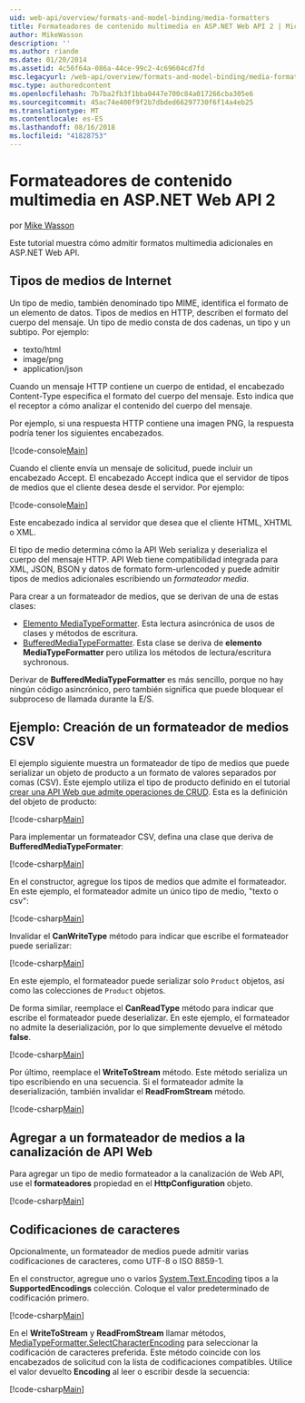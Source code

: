 ```yaml
---
uid: web-api/overview/formats-and-model-binding/media-formatters
title: Formateadores de contenido multimedia en ASP.NET Web API 2 | Microsoft Docs
author: MikeWasson
description: ''
ms.author: riande
ms.date: 01/20/2014
ms.assetid: 4c56f64a-086a-44ce-99c2-4c69604cd7fd
msc.legacyurl: /web-api/overview/formats-and-model-binding/media-formatters
msc.type: authoredcontent
ms.openlocfilehash: 7b7ba2fb3f1bba0447e700c84a017266cba305e6
ms.sourcegitcommit: 45ac74e400f9f2b7dbded66297730f6f14a4eb25
ms.translationtype: MT
ms.contentlocale: es-ES
ms.lasthandoff: 08/16/2018
ms.locfileid: "41828753"
---
```

<a name="media-formatters-in-aspnet-web-api-2"></a>Formateadores de contenido multimedia en ASP.NET Web API 2
====================
por [Mike Wasson](https://github.com/MikeWasson)

Este tutorial muestra cómo admitir formatos multimedia adicionales en ASP.NET Web API.

## <a name="internet-media-types"></a>Tipos de medios de Internet

Un tipo de medio, también denominado tipo MIME, identifica el formato de un elemento de datos. Tipos de medios en HTTP, describen el formato del cuerpo del mensaje. Un tipo de medio consta de dos cadenas, un tipo y un subtipo. Por ejemplo:

- texto/html
- image/png
- application/json

Cuando un mensaje HTTP contiene un cuerpo de entidad, el encabezado Content-Type especifica el formato del cuerpo del mensaje. Esto indica que el receptor a cómo analizar el contenido del cuerpo del mensaje.

Por ejemplo, si una respuesta HTTP contiene una imagen PNG, la respuesta podría tener los siguientes encabezados.

[!code-console[Main](media-formatters/samples/sample1.cmd)]

Cuando el cliente envía un mensaje de solicitud, puede incluir un encabezado Accept. El encabezado Accept indica que el servidor de tipos de medios que el cliente desea desde el servidor. Por ejemplo:

[!code-console[Main](media-formatters/samples/sample2.cmd)]

Este encabezado indica al servidor que desea que el cliente HTML, XHTML o XML.

El tipo de medio determina cómo la API Web serializa y deserializa el cuerpo del mensaje HTTP. API Web tiene compatibilidad integrada para XML, JSON, BSON y datos de formato form-urlencoded y puede admitir tipos de medios adicionales escribiendo un *formateador media*.

Para crear a un formateador de medios, que se derivan de una de estas clases:

- [Elemento MediaTypeFormatter](https://msdn.microsoft.com/library/system.net.http.formatting.mediatypeformatter.aspx). Esta lectura asincrónica de usos de clases y métodos de escritura.
- [BufferedMediaTypeFormatter](https://msdn.microsoft.com/library/system.net.http.formatting.bufferedmediatypeformatter.aspx). Esta clase se deriva de **elemento MediaTypeFormatter** pero utiliza los métodos de lectura/escritura sychronous.

Derivar de **BufferedMediaTypeFormatter** es más sencillo, porque no hay ningún código asincrónico, pero también significa que puede bloquear el subproceso de llamada durante la E/S.

## <a name="example-creating-a-csv-media-formatter"></a>Ejemplo: Creación de un formateador de medios CSV

El ejemplo siguiente muestra un formateador de tipo de medios que puede serializar un objeto de producto a un formato de valores separados por comas (CSV). Este ejemplo utiliza el tipo de producto definido en el tutorial [crear una API Web que admite operaciones de CRUD](../older-versions/creating-a-web-api-that-supports-crud-operations.md). Esta es la definición del objeto de producto:

[!code-csharp[Main](media-formatters/samples/sample3.cs)]

Para implementar un formateador CSV, defina una clase que deriva de **BufferedMediaTypeFormater**:

[!code-csharp[Main](media-formatters/samples/sample4.cs)]

En el constructor, agregue los tipos de medios que admite el formateador. En este ejemplo, el formateador admite un único tipo de medio, &quot;texto o csv&quot;:

[!code-csharp[Main](media-formatters/samples/sample5.cs)]

Invalidar el **CanWriteType** método para indicar que escribe el formateador puede serializar:

[!code-csharp[Main](media-formatters/samples/sample6.cs)]

En este ejemplo, el formateador puede serializar solo `Product` objetos, así como las colecciones de `Product` objetos.

De forma similar, reemplace el **CanReadType** método para indicar que escribe el formateador puede deserializar. En este ejemplo, el formateador no admite la deserialización, por lo que simplemente devuelve el método **false**.

[!code-csharp[Main](media-formatters/samples/sample7.cs)]

Por último, reemplace el **WriteToStream** método. Este método serializa un tipo escribiendo en una secuencia. Si el formateador admite la deserialización, también invalidar el **ReadFromStream** método.

[!code-csharp[Main](media-formatters/samples/sample8.cs)]

## <a name="adding-a-media-formatter-to-the-web-api-pipeline"></a>Agregar a un formateador de medios a la canalización de API Web

Para agregar un tipo de medio formateador a la canalización de Web API, use el **formateadores** propiedad en el **HttpConfiguration** objeto.

[!code-csharp[Main](media-formatters/samples/sample9.cs)]

## <a name="character-encodings"></a>Codificaciones de caracteres

Opcionalmente, un formateador de medios puede admitir varias codificaciones de caracteres, como UTF-8 o ISO 8859-1.

En el constructor, agregue uno o varios [System.Text.Encoding](https://msdn.microsoft.com/library/system.text.encoding.aspx) tipos a la **SupportedEncodings** colección. Coloque el valor predeterminado de codificación primero.

[!code-csharp[Main](media-formatters/samples/sample10.cs?highlight=6-7)]

En el **WriteToStream** y **ReadFromStream** llamar métodos, [MediaTypeFormatter.SelectCharacterEncoding](https://msdn.microsoft.com/library/hh969054.aspx) para seleccionar la codificación de caracteres preferida. Este método coincide con los encabezados de solicitud con la lista de codificaciones compatibles. Utilice el valor devuelto **Encoding** al leer o escribir desde la secuencia:

[!code-csharp[Main](media-formatters/samples/sample11.cs?highlight=3,5)]
